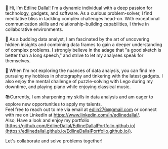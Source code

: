 👋 Hi, I'm Edline Dallal! I'm a dynamic individual with a deep passion for technology, gadgets, and software. As a curious problem-solver, I find meditative bliss in tackling complex challenges head-on. With exceptional communication skills and relationship-building capabilities, I thrive in collaborative environments.

👀 As a budding data analyst, I am fascinated by the art of uncovering hidden insights and combining data frames to gain a deeper understanding of complex problems. I strongly believe in the adage that "a good sketch is better than a long speech," and strive to let my analyses speak for themselves.

🧩 When I'm not exploring the nuances of data analysis, you can find me pursuing my hobbies in photography and tinkering with the latest gadgets. I also enjoy the mental challenge of puzzle-solving with Lego during my downtime, and playing piano while enjoying classical music.

📚Currently, I am sharpening my skills in data analysis and am eager to explore new opportunities to apply my talents.
<br> Feel free to reach out to me via email at edlin276@gmail.com or connect with me on LinkedIn at https://www.linkedin.com/in/edlinedallal/.
<br> Also, Have a look and enjoy my portfolio [https://github.com/EdlineDallal/EdlineDallalPortfolio.github.io](https://edlinedallal.github.io/EdlineDallalPortfolio.github.io/). 

Let's collaborate and solve problems together!

<!---
EdlineDallal/EdlineDallal is a ✨ special ✨ repository because its `README.md` (this file) appears on your GitHub profile.
You can click the Preview link to take a look at your changes.
--->
